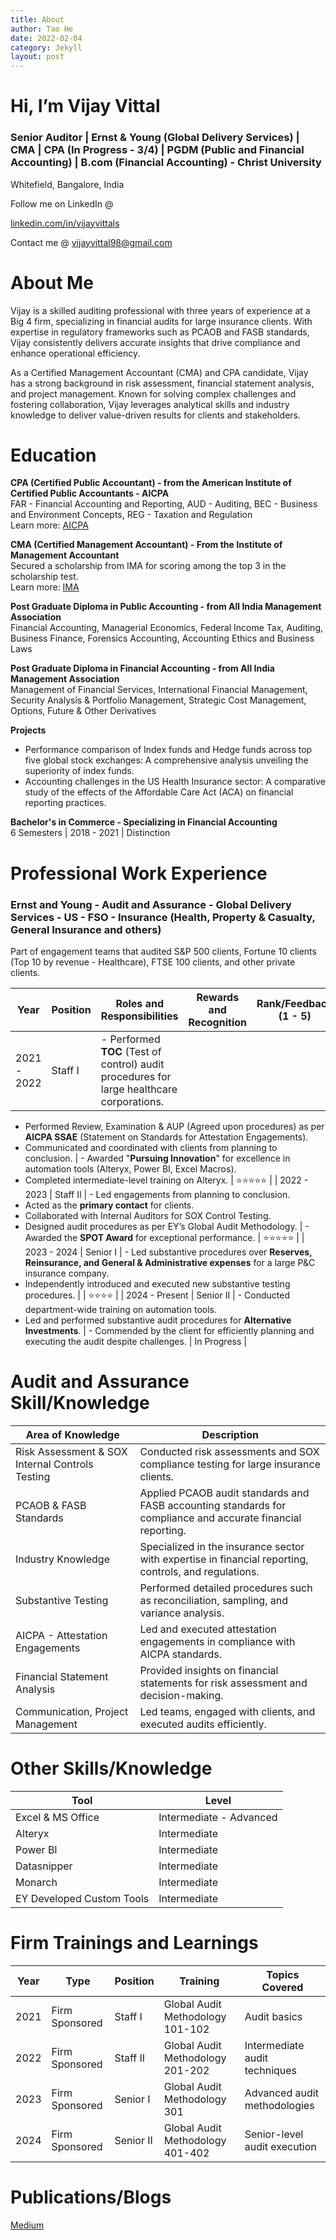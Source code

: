 ```yaml
---
title: About
author: Tao He
date: 2022-02-04
category: Jekyll
layout: post
---
```


# Hi, I’m Vijay Vittal

### Senior Auditor | Ernst & Young (Global Delivery Services) | CMA | CPA (In Progress - 3/4) | PGDM (Public and Financial Accounting) | B.com (Financial Accounting) - Christ University

Whitefield, Bangalore, India

Follow me on LinkedIn @

[linkedin.com/in/vijayvittals](https://www.linkedin.com/in/vijayvittals?lipi=urn%3Ali%3Apage%3Ad_flagship3_profile_view_base_contact_details%3Bw0pFrKyXQouUxB3F%2Bhp%2FYg%3D%3D)

Contact me @ vijayvittal98@gmail.com

# About Me

Vijay is a skilled auditing professional with three years of experience at a Big 4 firm, specializing in financial audits for large insurance clients. With expertise in regulatory frameworks such as PCAOB and FASB standards, Vijay consistently delivers accurate insights that drive compliance and enhance operational efficiency.

As a Certified Management Accountant (CMA) and CPA candidate, Vijay has a strong background in risk assessment, financial statement analysis, and project management. Known for solving complex challenges and fostering collaboration, Vijay leverages analytical skills and industry knowledge to deliver value-driven results for clients and stakeholders.

# Education

**CPA (Certified Public Accountant) - from the American Institute of Certified Public Accountants - AICPA**  
FAR - Financial Accounting and Reporting, AUD - Auditing, BEC - Business and Environment Concepts, REG - Taxation and Regulation  
Learn more: [AICPA](https://www.aicpa-cima.com/home)

**CMA (Certified Management Accountant) - From the Institute of Management Accountant**  
Secured a scholarship from IMA for scoring among the top 3 in the scholarship test.  
Learn more: [IMA](https://in.imanet.org/)

**Post Graduate Diploma in Public Accounting - from All India Management Association**  
Financial Accounting, Managerial Economics, Federal Income Tax, Auditing, Business Finance, Forensics Accounting, Accounting Ethics and Business Laws  

**Post Graduate Diploma in Financial Accounting - from All India Management Association**  
Management of Financial Services, International Financial Management, Security Analysis & Portfolio Management, Strategic Cost Management, Options, Future & Other Derivatives  

**Projects**
- Performance comparison of Index funds and Hedge funds across top five global stock exchanges: A comprehensive analysis unveiling the superiority of index funds.
- Accounting challenges in the US Health Insurance sector: A comparative study of the effects of the Affordable Care Act (ACA) on financial reporting practices.

**Bachelor's in Commerce - Specializing in Financial Accounting**  
6 Semesters | 2018 - 2021 | Distinction  

# Professional Work Experience

### Ernst and Young - Audit and Assurance - Global Delivery Services - US - FSO - Insurance (Health, Property & Casualty, General Insurance and others)

Part of engagement teams that audited S&P 500 clients, Fortune 10 clients (Top 10 by revenue - Healthcare), FTSE 100 clients, and other private clients.

| Year | Position | Roles and Responsibilities | Rewards and Recognition | Rank/Feedback (1 - 5) |
| --- | --- | --- | --- | --- |
| 2021 - 2022 | Staff I | - Performed **TOC** (Test of control) audit procedures for large healthcare corporations.  
- Performed Review, Examination & AUP (Agreed upon procedures) as per **AICPA SSAE** (Statement on Standards for Attestation Engagements).
- Communicated and coordinated with clients from planning to conclusion. | - Awarded "**Pursuing Innovation**" for excellence in automation tools (Alteryx, Power BI, Excel Macros).  
- Completed intermediate-level training on Alteryx. | ⭐⭐⭐⭐⭐ |
| 2022 - 2023 | Staff II | - Led engagements from planning to conclusion.  
- Acted as the **primary contact** for clients.  
- Collaborated with Internal Auditors for SOX Control Testing.  
- Designed audit procedures as per EY’s Global Audit Methodology. | - Awarded the **SPOT Award** for exceptional performance. | ⭐⭐⭐⭐⭐ |
| 2023 - 2024 | Senior I | - Led substantive procedures over **Reserves, Reinsurance, and General & Administrative expenses** for a large P&C insurance company.  
- Independently introduced and executed new substantive testing procedures. |  | ⭐⭐⭐⭐ |
| 2024 - Present | Senior II | - Conducted department-wide training on automation tools.  
- Led and performed substantive audit procedures for **Alternative Investments**. | - Commended by the client for efficiently planning and executing the audit despite challenges. | In Progress |

# Audit and Assurance Skill/Knowledge

| Area of Knowledge | Description |
| --- | --- |
| Risk Assessment & SOX Internal Controls Testing | Conducted risk assessments and SOX compliance testing for large insurance clients. |
| PCAOB & FASB Standards | Applied PCAOB audit standards and FASB accounting standards for compliance and accurate financial reporting. |
| Industry Knowledge | Specialized in the insurance sector with expertise in financial reporting, controls, and regulations. |
| Substantive Testing | Performed detailed procedures such as reconciliation, sampling, and variance analysis. |
| AICPA - Attestation Engagements | Led and executed attestation engagements in compliance with AICPA standards. |
| Financial Statement Analysis | Provided insights on financial statements for risk assessment and decision-making. |
| Communication, Project Management | Led teams, engaged with clients, and executed audits efficiently. |

# Other Skills/Knowledge

| Tool | Level |
| --- | --- |
| Excel & MS Office | Intermediate - Advanced |
| Alteryx | Intermediate |
| Power BI | Intermediate |
| Datasnipper | Intermediate |
| Monarch | Intermediate |
| EY Developed Custom Tools | Intermediate |

# Firm Trainings and Learnings

| Year | Type | Position | Training | Topics Covered |
| --- | --- | --- | --- | --- |
| 2021 | Firm Sponsored | Staff I | Global Audit Methodology 101-102 | Audit basics |
| 2022 | Firm Sponsored | Staff II | Global Audit Methodology 201-202 | Intermediate audit techniques |
| 2023 | Firm Sponsored | Senior I | Global Audit Methodology 301 | Advanced audit methodologies |
| 2024 | Firm Sponsored | Senior II | Global Audit Methodology 401-402 | Senior-level audit execution |

# Publications/Blogs

[Medium](https://medium.com/me/stories/public)
